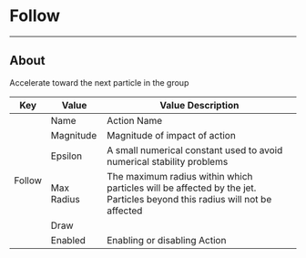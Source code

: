 # Follow

___

## About

Accelerate toward the next particle in the group

<table><thead>
  <tr>
    <th>Key</th>
    <th>Value</th>
    <th>Value Description</th>
  </tr></thead>
<tbody>
  <tr>
    <td rowspan="6">Follow</td>
    <td>Name</td>
    <td>Action Name</td>
  </tr>
  <tr>
    <td>Magnitude</td>
    <td>Magnitude of impact of action</td>
  </tr>
  <tr>
    <td>Epsilon</td>
    <td>A small numerical constant used to avoid numerical stability problems</td>
  </tr>
  <tr>
    <td>Max Radius</td>
    <td>The maximum radius within which particles will be affected by the jet. Particles beyond this radius will not be affected</td>
  </tr>
  <tr>
    <td>Draw</td>
    <td></td>
  </tr>
  <tr>
    <td>Enabled</td>
    <td>Enabling or disabling Action</td>
  </tr>
</tbody>
</table>
